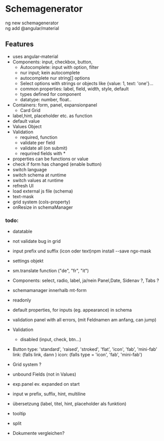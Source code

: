 # Schemagenerator

ng new schemagenerator  
ng add @angular/material

## Features
- uses angular-material
- Components: input, checkbox,  button, 
  - Autocomplete: input with option, filter
  - nur input; kein autocomplete
  - autocomplete nur string[] options
  - Select options with strings or objects like {value: 1, text: 'one'}...
  - common properties: label, field, width, style, default
  - types defined for component
  - datatype: number, float..
 - Containers: form, panel, expansionpanel
   - Card Grid
  - label,hint, placeholder etc. as function
  - default value 
- Values Object
- Validation
  - required, function
  - validate per field
  - validate all (on submit)
  - requrired fields with *         
- properties can be functions or value
- check if form has changed (enable button)
- switch language
- switch schema at runtime
- switch values at runtime
- refresh UI 
- load external js file (schema)
- text-mask
- grid system (cols-property)
- onResize in schemaManager

### todo:
- datatable
- not validate bug in grid
- input prefix und suffix (icon oder text)npm install --save ngx-mask
- settings objekt 
- sm.translate function ("de", "fr", "it")
- Components: select, radio, label, ja/nein Panel,Date, Sidenav ?, Tabs ?
- schemamanager innerhalb mt-form
- readonly 
- default properties, for inputs (eg. appearance) in schema
- validation
  panel with all errors, (mit Feldnamen am anfang, can jump)
- Validation
  - disabled (input, check, btn...)
- Button type: 'standard', 'raised', 'stroked', 'flat', 'icon', 'fab', 'mini-fab' 
         link: (falls link, dann <a>)
         icon: (falls type = 'icon', 'fab', 'mini-fab')
  
- Grid system ?
- unbound Fields (not in Values)
- exp.panel ev. expanded on start
- input w prefix, suffix, hint, multiline
- übersetzung (label, titel, hint, placeholder als funktion)
- tooltip
- split
- Dokumente vergleichen?
